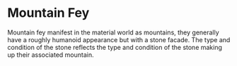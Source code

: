 # Mountain Fey
Mountain fey manifest in the material world as mountains, they generally have a roughly humanoid appearance but with a stone facade. The type and condition of the stone reflects the type and condition of the stone making up their associated mountain.